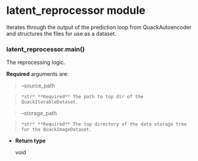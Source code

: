 # latent_reprocessor module

Iterates through the output of the prediction loop from QuackAutoencoder and structures the files for use
as a dataset.


### latent_reprocessor.main()
The reprocessing logic.

**Required** arguments are:

> –source_path

>     *str* **Required** The path to top dir of the QuackIterableDataset.

> –storage_path

>     *str* **Required** The top directory of the data storage tree for the QuackImageDataset.


* **Return type**

    void
